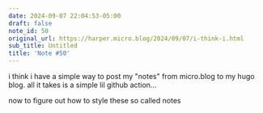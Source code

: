 ```yaml
---
date: 2024-09-07 22:04:53-05:00
draft: false
note_id: 50
original_url: https://harper.micro.blog/2024/09/07/i-think-i.html
sub_title: Untitled
title: 'Note #50'
---
```


i think i have a simple way to post my "notes" from micro.blog to my hugo blog. all it takes is a simple lil github action…

now to figure out how to style these so called notes